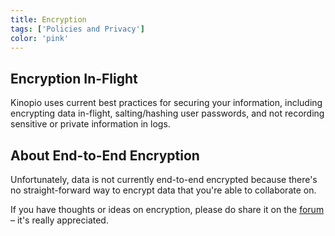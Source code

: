 ```yaml
---
title: Encryption
tags: ['Policies and Privacy']
color: 'pink'
---
```


## Encryption In-Flight

Kinopio uses current best practices for securing your information, including encrypting data in-flight, salting/hashing user passwords, and not recording sensitive or private information in logs.

## About End-to-End Encryption

Unfortunately, data is not currently end-to-end encrypted because there's no straight-forward way to encrypt data that you're able to collaborate on.

If you have thoughts or ideas on encryption, please do share it on the [forum](https://club.kinopio.club) – it's really appreciated.
